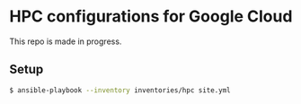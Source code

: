 # HPC configurations for Google Cloud

This repo is made in progress.

## Setup

```bash
$ ansible-playbook --inventory inventories/hpc site.yml
```
